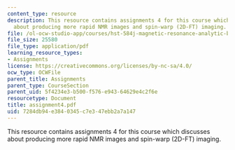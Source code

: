 ```yaml
---
content_type: resource
description: This resource contains assignments 4 for this course which discusses
  about producing more rapid NMR images and spin-warp (2D-FT) imaging.
file: /ol-ocw-studio-app/courses/hst-584j-magnetic-resonance-analytic-biochemical-and-imaging-techniques-spring-2006/7284db94e3840345c7e347ebb2a7a147_assignment4.pdf
file_size: 25580
file_type: application/pdf
learning_resource_types:
- Assignments
license: https://creativecommons.org/licenses/by-nc-sa/4.0/
ocw_type: OCWFile
parent_title: Assignments
parent_type: CourseSection
parent_uid: 5f4234e3-b500-f576-e943-64629e4c2f6e
resourcetype: Document
title: assignment4.pdf
uid: 7284db94-e384-0345-c7e3-47ebb2a7a147
---
```

This resource contains assignments 4 for this course which discusses about producing more rapid NMR images and spin-warp (2D-FT) imaging.